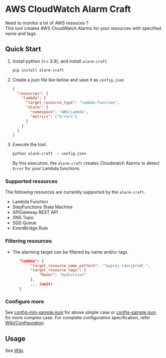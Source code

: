 # AWS CloudWatch Alarm Craft

Need to monitor a lot of AWS resouces ?  
This tool creates AWS CloudWatch Alarms for your resources with specified name and tags.

## Quick Start

1. Install python (>= 3.9), and install `alarm-craft`.
   ```bash
   pip install alarm-craft
   ```
1. Create a json file like below and save it as `config.json`
   ```json
   {
     "resources": {
       "lambda": {
         "target_resource_type": "lambda:function",
         "alarm": {
           "namespace": "AWS/Lambda",
           "metrics": ["Errors"]
         }
       }
     }
   }
   ```
1. Execute the tool.
   ```bash
   python alarm-craft -c config.json
   ```
   By this execution, the `alarm-craft` creates Cloudwatch Alarms to detect `Error` for your Lambda functions.

### Supported resources

The following resources are currently supported by the `alarm-craft`.

- Lambda Function
- StepFunctions State Machine
- APIGateway REST API
- SNS Topic
- SQS Queue
- EventBridge Rule

### Filtering resources

- The alarming target can be filtered by name and/or tags.
  ```json
     "lambda": {
          "target_resource_name_pattern": "^myproj-(dev|prod)-",
          "target_resource_tags": {
              "Owner": "mydivision"
          },
          ... (omit)
     }
  ```

### Configure more

See [config-min-sample.json](config-min-sample.json) for above simple case or [config-sample.json](config-sample.json) for more complex case. For complete configuration specification, refer [Wiki/Configuration](https://github.com/ryo-murai/alarm-craft/wiki/Configuration).

## Usage

See [Wiki](https://github.com/ryo-murai/alarm-craft/wiki).
